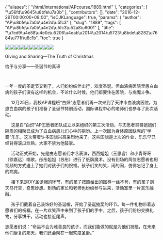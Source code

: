 {
    "aliases": [
        "/html/international/APcourse/1889.html"
    ],
    "categories": [
        "\u56fd\u9645\u8bfe\u7a0b"
    ],
    "contributors": [],
    "date": "2016-12-29T00:00:00+08:00",
    "isCJKLanguage": true,
    "params": {
        "author": "AP\u8bfe\u7a0b\u4e2d\u5fc3"
    },
    "slug": "1889",
    "tags": [
        "AP\u8bfe\u7a0b\u4e2d\u5fc3\u52a8\u6001"
    ],
    "title": "\u7ed9\u4e88\u4e0e\u5206\u4eab\u2014\u2014\u5723\u8bde\u8282\u7684\u771f\u8c1b",
    "toc": true
}

![](https://cdn.tfls.online/mirror/full/cd424b645a7fc2f216ae59d9b8a0ef8ef5704848.jpg)![](https://cdn.tfls.online/mirror/full/fa5d789c8c5d07153840a91730fc15533dfcf6c9.jpg)![](https://cdn.tfls.online/mirror/full/f5bfd88cfed150e52a728afb0740cfbf5cdf7fc6.jpg)![](https://cdn.tfls.online/mirror/full/8e2df4bb8cb0acf1a2788115c06949f1e1f43d65.jpg)![](https://cdn.tfls.online/mirror/full/07f95e1ec8d2201ae9b2fa40818c91280a285a77.jpg)![](https://cdn.tfls.online/mirror/full/23af9fd1aa8da47963f8a8f146d79693280cc008.jpg)![](https://cdn.tfls.online/mirror/full/aadccb9d37e0e35b97b767b7a6f9acc764c611c1.jpg)![](https://cdn.tfls.online/mirror/full/e11912e49496e6f1caada86256778ac9210ebddd.jpg)![](https://cdn.tfls.online/mirror/full/60d4606f968b256264c700a1ede5522789872969.jpg)![](https://cdn.tfls.online/mirror/full/327f82ee63fa3c476242f7da4318ef500044c94b.jpg)







Giving and Sharing—The Truth of Christmas




给予与分享——圣诞节的真谛




 




一年一度的圣诞节又到了，人们纷纷结伴出行，欢度圣诞。但血液病医院里患白血病的孩子们没有这样的机会，不论什么时候，他们都要住在医院，与病魔斗争。




     12月25日，我校AP课程班“白炽”志愿者们再一次来到了天津市血液病医院，为患白血病的孩子们准备了圣诞节特别活动，国际课程中心的老师们也参与了此次活动。




     这是自“白炽”AP志愿者团队成立以来组织的第三次活动，与志愿者哥哥姐姐们隔周的相聚已成为了白血病患儿们心中的期盼。上一次因为身体原因缺席的“学霸”乐乐，这次带着许多国旗兴高采烈地来了。这些国旗是上次的作业，乐乐早已经背得滚瓜烂熟，大家不禁为他鼓掌。




     活动正式开始，先是由志愿者们才艺表演，西西姐姐（王思睿）和小青哥哥（徐嘉远）唱歌，彤彤姐姐（苏彤）进行了纸牌魔术，没有到场的两位志愿者也用视频的方式送上了她们对孩子们的祝福。孩子们笑的笑，闹的闹，仿佛忘记了身上的病魔。




     接下来是DIY圣诞帽的环节，有的孩子按照给出的图样一丝不苟，有的孩子则天马行空，奇思妙想。到场的家长和老师也纷纷参与进来，活动室里一片其乐融融。




     孩子们戴着自己装饰好的圣诞帽，开始了圣诞抽奖的环节。每一件礼物带着志愿者们的祝福，在一片欢笑声中来到了孩子们的手中。之后，孩子们纷纷交换礼物，分享饼干，活动也接近尾声。




志愿者们说：“命运不会为难善良的孩子，而我们能做的就是为他们祝福，在未来他们康复的那天，我们还会聚在一起欢度圣诞。”




      



